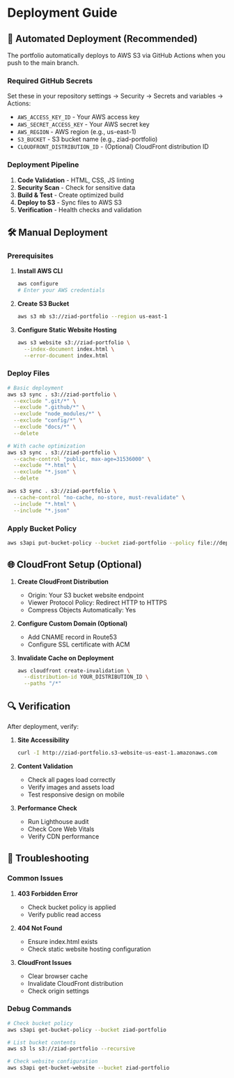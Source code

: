 # Deployment Guide

## 🚀 Automated Deployment (Recommended)

The portfolio automatically deploys to AWS S3 via GitHub Actions when you push to the main branch.

### Required GitHub Secrets

Set these in your repository settings → Security → Secrets and variables → Actions:

- `AWS_ACCESS_KEY_ID` - Your AWS access key
- `AWS_SECRET_ACCESS_KEY` - Your AWS secret key
- `AWS_REGION` - AWS region (e.g., us-east-1)
- `S3_BUCKET` - S3 bucket name (e.g., ziad-portfolio)
- `CLOUDFRONT_DISTRIBUTION_ID` - (Optional) CloudFront distribution ID

### Deployment Pipeline

1. **Code Validation** - HTML, CSS, JS linting
2. **Security Scan** - Check for sensitive data
3. **Build & Test** - Create optimized build
4. **Deploy to S3** - Sync files to AWS S3
5. **Verification** - Health checks and validation

## 🛠️ Manual Deployment

### Prerequisites

1. **Install AWS CLI**
   ```bash
   aws configure
   # Enter your AWS credentials
   ```

2. **Create S3 Bucket**
   ```bash
   aws s3 mb s3://ziad-portfolio --region us-east-1
   ```

3. **Configure Static Website Hosting**
   ```bash
   aws s3 website s3://ziad-portfolio \
     --index-document index.html \
     --error-document index.html
   ```

### Deploy Files

```bash
# Basic deployment
aws s3 sync . s3://ziad-portfolio \
  --exclude ".git/*" \
  --exclude ".github/*" \
  --exclude "node_modules/*" \
  --exclude "config/*" \
  --exclude "docs/*" \
  --delete

# With cache optimization
aws s3 sync . s3://ziad-portfolio \
  --cache-control "public, max-age=31536000" \
  --exclude "*.html" \
  --exclude "*.json" \
  --delete

aws s3 sync . s3://ziad-portfolio \
  --cache-control "no-cache, no-store, must-revalidate" \
  --include "*.html" \
  --include "*.json"
```

### Apply Bucket Policy

```bash
aws s3api put-bucket-policy --bucket ziad-portfolio --policy file://deployment/policy.json
```

## 🌐 CloudFront Setup (Optional)

1. **Create CloudFront Distribution**
   - Origin: Your S3 bucket website endpoint
   - Viewer Protocol Policy: Redirect HTTP to HTTPS
   - Compress Objects Automatically: Yes

2. **Configure Custom Domain (Optional)**
   - Add CNAME record in Route53
   - Configure SSL certificate with ACM

3. **Invalidate Cache on Deployment**
   ```bash
   aws cloudfront create-invalidation \
     --distribution-id YOUR_DISTRIBUTION_ID \
     --paths "/*"
   ```

## 🔍 Verification

After deployment, verify:

1. **Site Accessibility**
   ```bash
   curl -I http://ziad-portfolio.s3-website-us-east-1.amazonaws.com
   ```

2. **Content Validation**
   - Check all pages load correctly
   - Verify images and assets load
   - Test responsive design on mobile

3. **Performance Check**
   - Run Lighthouse audit
   - Check Core Web Vitals
   - Verify CDN performance

## 🚨 Troubleshooting

### Common Issues

1. **403 Forbidden Error**
   - Check bucket policy is applied
   - Verify public read access

2. **404 Not Found**
   - Ensure index.html exists
   - Check static website hosting configuration

3. **CloudFront Issues**
   - Clear browser cache
   - Invalidate CloudFront distribution
   - Check origin settings

### Debug Commands

```bash
# Check bucket policy
aws s3api get-bucket-policy --bucket ziad-portfolio

# List bucket contents
aws s3 ls s3://ziad-portfolio --recursive

# Check website configuration
aws s3api get-bucket-website --bucket ziad-portfolio
```